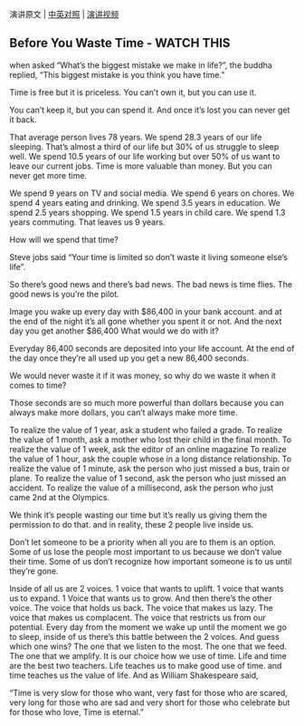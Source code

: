 演讲原文 | [中英对照](../zh/README.md) | <a href="https://www.bilibili.com/video/av73218111" target="_blank">演讲视频</a>

## Before You Waste Time - WATCH THIS
when asked “What’s the biggest mistake we make in life?”,
the buddha replied, “This biggest mistake is you think you have time.”

Time is free but it is priceless.
You can’t own it, but you can use it.

You can’t keep it, but you can spend it.
And once it’s lost you can never get it back.

That average person lives 78 years.
We spend 28.3 years of our life sleeping.
That’s almost a third of our life but 30% of us struggle to sleep well.
We spend 10.5 years of our life working but over 50% of us want to leave our current jobs.
Time is more valuable than money.
But you can never get more time.

We spend 9 years on TV and social media.
We spend 6 years on chores.
We spend 4 years eating and drinking.
We spend 3.5 years in education.
We spend 2.5 years shopping.
We spend 1.5 years in child care.
We spend 1.3 years commuting.
That leaves us 9 years.

How will we spend that time?

Steve jobs said “Your time is limited so don’t waste it living someone else’s life”.

So there’s good news and there’s bad news.
The bad news is time flies.
The good news is you’re the pilot.

Image you wake up every day with $86,400 in your bank account.
and at the end of the night it’s all gone whether you spent it or not.
And the next day you get another $86,400
What would we do with it?

Everyday 86,400 seconds are deposited into your life account.
At the end of the day once they’re all used up you get a new 86,400 seconds.

We would never waste it if it was money, so why do we waste it when it comes to time?

Those seconds are so much more powerful than dollars because you can always make more dollars, you can’t always make more time.

To realize the value of 1 year, ask a student who failed a grade.
To realize the value of 1 month, ask a mother who lost their child in the final month.
To realize the value of 1 week, ask the editor of an online magazine
To realize the value of 1 hour, ask the couple whose in a long distance relationship.
To realize the value of 1 minute, ask the person who just missed a bus, train or plane.
To realize the value of 1 second, ask the person who just missed an accident.
To realize the value of a millisecond, ask the person who just came 2nd at the Olympics.

We think it’s people wasting our time but it’s really us giving them the permission to do that.
and in reality, these 2 people live inside us.

Don’t let someone to be a priority when all you are to them is an option.
Some of us lose the people most important to us because we don’t value their time.
Some of us don’t recognize how important someone is to us until they’re gone.

Inside of all us are 2 voices.
1 voice that wants to uplift.
1 voice that wants us to expand.
1 Voice that wants us to grow.
And then there’s the other voice.
The voice that holds us back.
The voice that makes us lazy.
The voice that makes us complacent.
The voice that restricts us from our potential.
Every day from the moment we wake up until the moment we go to sleep, inside of us there’s this battle between the 2 voices.
And guess which one wins?
The one that we listen to the most.
The one that we feed.
The one that we amplify.
It is our choice how we use of time.
Life and time are the best two teachers.
Life teaches us to make good use of time.
and time teaches us the value of life.
And as William Shakespeare said,

“Time is very slow for those who want,
very fast for those who are scared,
very long for those who are sad
and very short for those who celebrate
but for those who love,
Time is eternal.”
